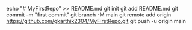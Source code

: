 echo "# MyFirstRepo" >> README.md
git init
git add README.md
git commit -m "first commit"
git branch -M main
git remote add origin https://github.com/gkarthik2304/MyFirstRepo.git
git push -u origin main
